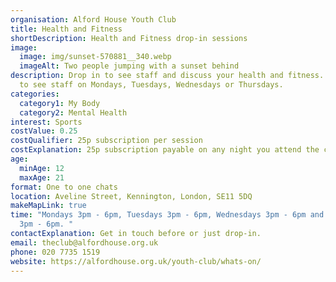 ```yaml
---
organisation: Alford House Youth Club
title: Health and Fitness
shortDescription: Health and Fitness drop-in sessions
image:
  image: img/sunset-570881__340.webp
  imageAlt: Two people jumping with a sunset behind
description: Drop in to see staff and discuss your health and fitness. Drop in
  to see staff on Mondays, Tuesdays, Wednesdays or Thursdays.
categories:
  category1: My Body
  category2: Mental Health
interest: Sports
costValue: 0.25
costQualifier: 25p subscription per session
costExplanation: 25p subscription payable on any night you attend the club
age:
  minAge: 12
  maxAge: 21
format: One to one chats
location: Aveline Street, Kennington, London, SE11 5DQ
makeMapLink: true
time: "Mondays 3pm - 6pm, Tuesdays 3pm - 6pm, Wednesdays 3pm - 6pm and Thursdays
  3pm - 6pm. "
contactExplanation: Get in touch before or just drop-in.
email: theclub@alfordhouse.org.uk
phone: 020 7735 1519
website: https://alfordhouse.org.uk/youth-club/whats-on/
---
```

